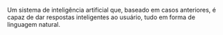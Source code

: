 Um sistema de inteligência artificial que, baseado em casos anteriores, é capaz de dar respostas inteligentes ao usuário, tudo em forma de linguagem natural.